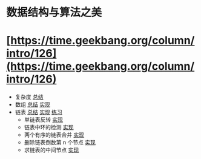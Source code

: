 # 数据结构与算法之美 

# [https://time.geekbang.org/column/intro/126](https://time.geekbang.org/column/intro/126)

- 复杂度 [总结](./notes/Complexity.md)
- 数组 [总结](./notes/Array.md)
  [实现](./src/main/java/com/lizeteng/data_structures_and_algorithms/array/ArrayList.java)
- 链表 [总结](./notes/Linkedlist.md)
  [实现](./src/main/java/com/lizeteng/data_structures_and_algorithms/linkedlist/LinkedList.java)
  [练习](./src/main/java/com/lizeteng/data_structures_and_algorithms/linkedlist/exercise)
  - 单链表反转 [实现](./src/main/java/com/lizeteng/data_structures_and_algorithms/linkedlist/exercise/ReverseLinkedList.java)
  - 链表中环的检测 [实现](./src/main/java/com/lizeteng/data_structures_and_algorithms/linkedlist/exercise/LinkedListCycle.java)
  - 两个有序的链表合并 [实现](./src/main/java/com/lizeteng/data_structures_and_algorithms/linkedlist/exercise/MergeTwoSortedLinkedLists.java)
  - 删除链表倒数第 n 个节点 [实现](./src/main/java/com/lizeteng/data_structures_and_algorithms/linkedlist/exercise/RemoveNthNodeFromEndOfLinkedList.java)
  - 求链表的中间节点 [实现](./src/main/java/com/lizeteng/data_structures_and_algorithms/linkedlist/exercise/MiddleOfTheLinkedList.java)

